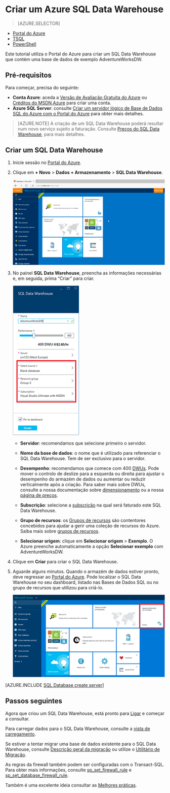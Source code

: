 <properties
   pageTitle="Criar um SQL Data Warehouse no Portal do Azure | Microsoft Azure"
   description="Saiba como criar um Azure SQL Data Warehouse no Portal do Azure"
   services="sql-data-warehouse"
   documentationCenter="NA"
   authors="barbkess"
   manager="jhubbard"
   editor=""
   tags="azure-sql-data-warehouse"/>

<tags
   ms.service="sql-data-warehouse"
   ms.devlang="NA"
   ms.topic="get-started-article"
   ms.tgt_pltfrm="NA"
   ms.workload="data-services"
   ms.date="07/23/2016"
   ms.author="barbkess;lodipalm;sonyama"/>

# Criar um Azure SQL Data Warehouse

> [AZURE.SELECTOR]
- [Portal do Azure](sql-data-warehouse-get-started-provision.md)
- [TSQL](sql-data-warehouse-get-started-create-database-tsql.md)
- [PowerShell](sql-data-warehouse-get-started-provision-powershell.md)

Este tutorial utiliza o Portal do Azure para criar um SQL Data Warehouse que contém uma base de dados de exemplo AdventureWorksDW.


## Pré-requisitos

Para começar, precisa do seguinte:

- **Conta Azure**: aceda a [Versão de Avaliação Gratuita do Azure][] ou [Créditos do MSDN Azure][] para criar uma conta.
- **Azure SQL Server**: consulte [Criar um servidor lógico de Base de Dados SQL do Azure com o Portal do Azure][] para obter mais detalhes.

> [AZURE.NOTE] A criação de um SQL Data Warehouse poderá resultar num novo serviço sujeito a faturação.  Consulte [Preços do SQL Data Warehouse][], para mais detalhes.

## Criar um SQL Data Warehouse

1. Inicie sessão no [Portal do Azure](https://portal.azure.com).

2. Clique em **+ Novo** > **Dados + Armazenamento** > **SQL Data Warehouse**.

    ![Criar](./media/sql-data-warehouse-get-started-provision/create-sample.gif)

3. No painel **SQL Data Warehouse**, preencha as informações necessárias e, em seguida, prima “Criar” para criar.

    ![Criar base de dados](./media/sql-data-warehouse-get-started-provision/create-database.png)

    - **Servidor**: recomendamos que selecione primeiro o servidor.  

    - **Nome da base de dados**: o nome que é utilizado para referenciar o SQL Data Warehouse.  Tem de ser exclusivo para o servidor.
    
    - **Desempenho**: recomendamos que comece com 400 [DWUs][DWU]. Pode mover o controlo de deslize para a esquerda ou direita para ajustar o desempenho do armazém de dados ou aumentar ou reduzir verticalmente após a criação.  Para saber mais sobre DWUs, consulte a nossa documentação sobre [dimensionamento](./sql-data-warehouse-manage-compute-overview.md) ou a nossa [página de preços][Preços do SQL Data Warehouse]. 

    - **Subscrição**: selecione a [subscrição] na qual será faturado este SQL Data Warehouse.

    - **Grupo de recursos**: os [Grupos de recursos][Grupo de recursos] são contentores concebidos para ajudar a gerir uma coleção de recursos do Azure. Saiba mais sobre [grupos de recursos](../resource-group-overview.md).

    - **Selecionar origem**: clique em **Selecionar origem** > **Exemplo**. O Azure preenche automaticamente a opção **Selecionar exemplo** com AdventureWorksDW.

4. Clique em **Criar** para criar o SQL Data Warehouse.

5. Aguarde alguns minutos. Quando o armazém de dados estiver pronto, deve regressar ao [Portal do Azure](https://portal.azure.com). Pode localizar o SQL Data Warehouse no seu dashboard, listado nas Bases de Dados SQL ou no grupo de recursos que utilizou para criá-lo. 

    ![vista de portal](./media/sql-data-warehouse-get-started-provision/database-portal-view.png)

[AZURE.INCLUDE [SQL Database create server](../../includes/sql-database-create-new-server-firewall-portal.md)] 

## Passos seguintes

Agora que criou um SQL Data Warehouse, está pronto para [Ligar](./sql-data-warehouse-connect-overview.md) e começar a consultar.

Para carregar dados para o SQL Data Warehouse, consulte a [vista de carregamento](./sql-data-warehouse-overview-load.md).

Se estiver a tentar migrar uma base de dados existente para o SQL Data Warehouse, consulte [Descrição geral da migração](./sql-data-warehouse-overview-migrate.md) ou utilize o [Utilitário de Migração](./sql-data-warehouse-migrate-migration-utility.md).

As regras da firewall também podem ser configuradas com o Transact-SQL. Para obter mais informações, consulte [sp_set_firewall_rule][] e [sp_set_database_firewall_rule][].

Também é uma excelente ideia consultar as [Melhores práticas][].

<!--Article references-->
[Criar um servidor lógico de Base de Dados SQL do Azure com o Portal do Azure]: ../sql-database/sql-database-get-started.md#create-an-azure-sql-database-logical-server
[Create an Azure SQL Database logical server with PowerShell (Criar um servidor lógico de Base de Dados SQL do Azure com o PowerShell)]: ../sql-database/sql-database-get-started-powershell.md#database-setup-create-a-resource-group-server-and-firewall-rule
[grupos de recursos]: ../resource-group-template-deploy-portal.md
[Melhores práticas]: sql-data-warehouse-best-practices.md
[DWU]: sql-data-warehouse-overview-what-is.md#data-warehouse-units
[subscrição]: ../azure-glossary-cloud-terminology.md#subscription
[grupo de recursos]: ../azure-glossary-cloud-terminology.md#resource-group

<!--MSDN references-->
[sp_set_firewall_rule]: https://msdn.microsoft.com/library/dn270017.aspx
[sp_set_database_firewall_rule]: https://msdn.microsoft.com/library/dn270010.aspx

<!--Other Web references-->
[Preços do SQL Data Warehouse]: https://azure.microsoft.com/pricing/details/sql-data-warehouse/
[Versão de Avaliação Gratuita do Azure]: https://azure.microsoft.com/pricing/free-trial/?WT.mc_id=A261C142F
[Créditos do MSDN Azure]: https://azure.microsoft.com/pricing/member-offers/msdn-benefits-details/?WT.mc_id=A261C142F




<!--HONumber=ago16_HO4-->



